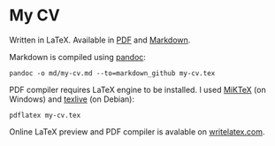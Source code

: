 # My CV

Written in LaTeX.
Available in [PDF](https://github.com/phts/my-cv/raw/master/pdf/Phil%20Tsarik%20-%20CV.pdf) and [Markdown](https://github.com/phts/my-cv/blob/master/md/my-cv.md).

Markdown is compiled using [pandoc](https://github.com/jgm/pandoc):

    pandoc -o md/my-cv.md --to=markdown_github my-cv.tex

PDF compiler requires LaTeX engine to be installed. I used [MiKTeX](http://miktex.org/download) (on Windows) and [texlive](https://www.tug.org/texlive/) (on Debian):

    pdflatex my-cv.tex

Online LaTeX preview and PDF compiler is avalable on [writelatex.com](https://www.writelatex.com).
